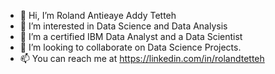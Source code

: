 - 👋 Hi, I’m Roland Antieaye Addy Tetteh
- 👀 I’m interested in Data Science and Data Analysis
- 🌱 I’m a certified IBM Data Analyst and a Data Scientist
- 💞️ I’m looking to collaborate on Data Science Projects.
- 📫 You can reach me at https://linkedin.com/in/rolandtetteh

<!---
Roland-Addy/Roland-Addy is a ✨ special ✨ repository because its `README.md` (this file) appears on your GitHub profile.
You can click the Preview link to take a look at your changes.
--->
